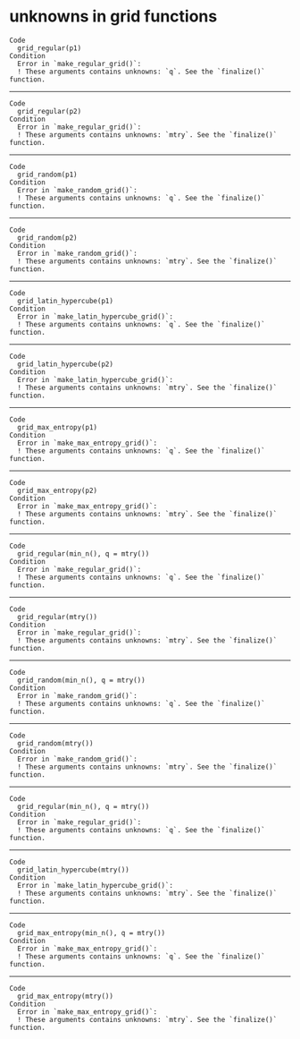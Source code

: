# unknowns in grid functions

    Code
      grid_regular(p1)
    Condition
      Error in `make_regular_grid()`:
      ! These arguments contains unknowns: `q`. See the `finalize()` function.

---

    Code
      grid_regular(p2)
    Condition
      Error in `make_regular_grid()`:
      ! These arguments contains unknowns: `mtry`. See the `finalize()` function.

---

    Code
      grid_random(p1)
    Condition
      Error in `make_random_grid()`:
      ! These arguments contains unknowns: `q`. See the `finalize()` function.

---

    Code
      grid_random(p2)
    Condition
      Error in `make_random_grid()`:
      ! These arguments contains unknowns: `mtry`. See the `finalize()` function.

---

    Code
      grid_latin_hypercube(p1)
    Condition
      Error in `make_latin_hypercube_grid()`:
      ! These arguments contains unknowns: `q`. See the `finalize()` function.

---

    Code
      grid_latin_hypercube(p2)
    Condition
      Error in `make_latin_hypercube_grid()`:
      ! These arguments contains unknowns: `mtry`. See the `finalize()` function.

---

    Code
      grid_max_entropy(p1)
    Condition
      Error in `make_max_entropy_grid()`:
      ! These arguments contains unknowns: `q`. See the `finalize()` function.

---

    Code
      grid_max_entropy(p2)
    Condition
      Error in `make_max_entropy_grid()`:
      ! These arguments contains unknowns: `mtry`. See the `finalize()` function.

---

    Code
      grid_regular(min_n(), q = mtry())
    Condition
      Error in `make_regular_grid()`:
      ! These arguments contains unknowns: `q`. See the `finalize()` function.

---

    Code
      grid_regular(mtry())
    Condition
      Error in `make_regular_grid()`:
      ! These arguments contains unknowns: `mtry`. See the `finalize()` function.

---

    Code
      grid_random(min_n(), q = mtry())
    Condition
      Error in `make_random_grid()`:
      ! These arguments contains unknowns: `q`. See the `finalize()` function.

---

    Code
      grid_random(mtry())
    Condition
      Error in `make_random_grid()`:
      ! These arguments contains unknowns: `mtry`. See the `finalize()` function.

---

    Code
      grid_regular(min_n(), q = mtry())
    Condition
      Error in `make_regular_grid()`:
      ! These arguments contains unknowns: `q`. See the `finalize()` function.

---

    Code
      grid_latin_hypercube(mtry())
    Condition
      Error in `make_latin_hypercube_grid()`:
      ! These arguments contains unknowns: `mtry`. See the `finalize()` function.

---

    Code
      grid_max_entropy(min_n(), q = mtry())
    Condition
      Error in `make_max_entropy_grid()`:
      ! These arguments contains unknowns: `q`. See the `finalize()` function.

---

    Code
      grid_max_entropy(mtry())
    Condition
      Error in `make_max_entropy_grid()`:
      ! These arguments contains unknowns: `mtry`. See the `finalize()` function.

